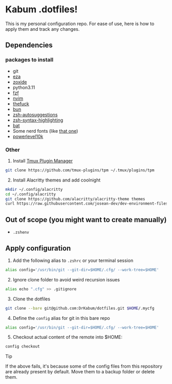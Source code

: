 # Kabum .dotfiles!

This is my personal configuration repo. For ease of use, here is how to apply them and track any changes.

## Dependencies
### packages to install

- git
- [eza](https://github.com/eza-community/eza)
- [zoxide](https://github.com/ajeetdsouza/zoxide)
- python3.11
- [fzf](https://github.com/junegunn/fzf)
- [nvim](https://neovim.io/)
- [thefuck](https://github.com/nvbn/thefuck)
- [bun](https://bun.sh/)
- [zsh-autosuggestions](https://github.com/zsh-users/zsh-autosuggestions)
- [zsh-syntax-highlighting](https://github.com/zsh-users/zsh-syntax-highlighting)
- [bat](https://github.com/sharkdp/bat)
- Some nerd fonts (like [that one](https://www.nerdfonts.com/))
- [powerlevel10k](https://github.com/romkatv/powerlevel10k?tab=readme-ov-file#installation)

### Other

1. Install [Tmux Plugin Manager](https://github.com/tmux-plugins/tpm)

```bash
git clone https://github.com/tmux-plugins/tpm ~/.tmux/plugins/tpm
```

2. Install Alacritty themes and add coolnight

```bash
mkdir ~/.config/alacritty
cd ~/.config/alacritty
git clone https://github.com/alacritty/alacritty-theme themes
curl https://raw.githubusercontent.com/josean-dev/dev-environment-files/main/.config/alacritty/themes/themes/coolnight.toml --output ~/.config/alacritty/themes/themes/coolnight.toml
```

## Out of scope (you might want to create manually)

- `.zshenv`

## Apply configuration

1. Add the following alias to `.zshrc` or your terminal session

```bash
alias config='/usr/bin/git --git-dir=$HOME/.cfg/ --work-tree=$HOME'
```

2. Ignore clone folder to avoid weird recursion issues

```bash
alias echo ".cfg" >> .gitignore
```

3. Clone the dotfiles 

```bash
git clone --bare git@github.com:DrKabum/dotfiles.git $HOME/.mycfg
```

4. Define the `config` alias for git in this bare repo

```bash
alias config='/usr/bin/git --git-dir=$HOME/.cfg/ --work-tree=$HOME'
```

5. Checkout actual content of the remote into $HOME:

```bash
config checkout 
```

>[!TIP]
> If the above fails, it's because some of the config files from this repository are already present by default. Move them to a backup folder or delete them.

